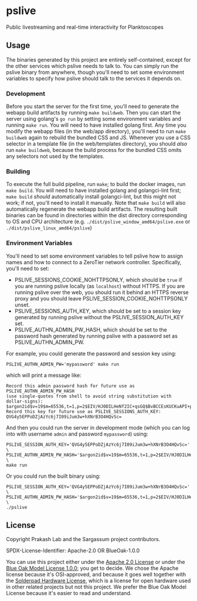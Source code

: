 # pslive

Public livestreaming and real-time interactivity for Planktoscopes

## Usage

The binaries generated by this project are entirely self-contained, except for the other services which pslive needs to talk to. You can simply run the pslive binary from anywhere, though you'll need to set some environment variables to specify how pslive should talk to the services it depends on.

### Development

Before you start the server for the first time, you'll need to generate the webapp build artifacts by running `make buildweb`. Then you can start the server using golang's `go run` by setting some environment variables and running `make run`. You will need to have installed golang first. Any time you modify the webapp files (in the web/app directory), you'll need to run `make buildweb` again to rebuild the bundled CSS and JS. Whenever you use a CSS selector in a template file (in the web/templates directory), you should *also* run `make buildweb`, because the build process for the bundled CSS omits any selectors not used by the templates.

### Building

To execute the full build pipeline, run `make`; to build the docker images, run `make build`. You will need to have installed golang and golangci-lint first; `make build` *should* automatically install golangci-lint, but this might not work; if not, you'll need to install it manually. Note that `make build` will also automatically regenerate the webapp build artifacts. The resulting built binaries can be found in directories within the dist directory corresponding to OS and CPU architecture (e.g. `./dist/pslive_window_amd64/pslive.exe` or `./dist/pslive_linux_amd64/pslive`)

### Environment Variables

You'll need to set some environment variables to tell pslive how to assign names and how to connect to a ZeroTier network controller. Specifically, you'll need to set:

- PSLIVE_SESSIONS_COOKIE_NOHTTPSONLY, which should be `true` if you are running pslive locally (as `localhost`) without HTTPS. If you are running pslive over the web, you should run it behind an HTTPS reverse proxy and you should leave PSLIVE_SESSION_COOKIE_NOHTTPSONLY unset.
- PSLIVE_SESSIONS_AUTH_KEY, which should be set to a session key generated by running pslive without the PSLIVE_SESSION_AUTH_KEY set.
- PSLIVE_AUTHN_ADMIN_PW_HASH, which should be set to the password hash generated by running pslive with a password set as PSLIVE_AUTHN_ADMIN_PW.

For example, you could generate the password and session key using:
```
PSLIVE_AUTHN_ADMIN_PW='mypassword' make run
```
which will print a message like:
```
Record this admin password hash for future use as PSLIVE_AUTHN_ADMIN_PW_HASH
(use single-quotes from shell to avoid string substitution with dollar-signs):
$argon2id$v=19$m=65536,t=1,p=2$EIV/HJ0DILHeNf2IC+qsGQ$BvBCCEsKUCKuAPI+pzM+sbCy/pdQdOF/FmHwx/yIusU
Record this key for future use as PSLIVE_SESSIONS_AUTH_KEY:
QVG4y5EPPoDZjAzYc6j7I09iJum3w+hXNrB3O4HQvSc=
```

And then you could run the server in development mode (which you can log into with username `admin` and password `mypassword`) using:
```
PSLIVE_SESSION_AUTH_KEY='QVG4y5EPPoDZjAzYc6j7I09iJum3w+hXNrB3O4HQvSc=' \
PSLIVE_AUTHN_ADMIN_PW_HASH='$argon2id$v=19$m=65536,t=1,p=2$EIV/HJ0DILHeNf2IC+qsGQ$BvBCCEsKUCKuAPI+pzM+sbCy/pdQdOF/FmHwx/yIusU' \
make run
```

Or you could run the built binary using:
```
PSLIVE_SESSION_AUTH_KEY='QVG4y5EPPoDZjAzYc6j7I09iJum3w+hXNrB3O4HQvSc=' \
PSLIVE_AUTHN_ADMIN_PW_HASH='$argon2id$v=19$m=65536,t=1,p=2$EIV/HJ0DILHeNf2IC+qsGQ$BvBCCEsKUCKuAPI+pzM+sbCy/pdQdOF/FmHwx/yIusU' \
./pslive
```

## License

Copyright Prakash Lab and the Sargassum project contributors.

SPDX-License-Identifier: Apache-2.0 OR BlueOak-1.0.0

You can use this project either under the [Apache 2.0 License](https://www.apache.org/licenses/LICENSE-2.0) or under the [Blue Oak Model License 1.0.0](https://blueoakcouncil.org/license/1.0.0); you get to decide. We chose the Apache license because it's OSI-approved, and because it goes well together with the [Solderpad Hardware License](http://solderpad.org/licenses/SHL-2.1/), which is a license for open hardware used in other related projects but not this project. We prefer the Blue Oak Model License because it's easier to read and understand.
